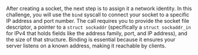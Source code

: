 After creating a socket, the next step is to assign it a network identity.
In this challenge, you will use the `bind` syscall to connect your socket to a specific IP address and port number.
The call requires you to provide the socket file descriptor, a pointer to a `struct sockaddr` (specifically a `struct sockaddr_in` for IPv4 that holds fields like the address family, port, and IP address), and the size of that structure.
Binding is essential because it ensures your server listens on a known address, making it reachable by clients.
